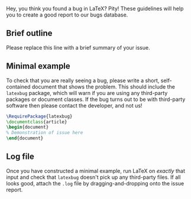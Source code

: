 Hey, you think you found a bug in LaTeX? Pity! These guidelines will help you
to create a good report to our bugs database.

## Brief outline

Please replace this line with a brief summary of your issue.

## Minimal example

To check that you are really seeing a bug, please write a short, self-contained
document that shows the problem. This should include the `latexbug` package,
which will warn if you are using any third-party packages or document classes.
If the bug turns out to be with third-party software then please contact the
developer, and not us!

```latex
\RequirePackage{latexbug}
\documentclass{article}
\begin{document}
% Demonstration of issue here
\end{document}
```
## Log file

Once you have constructed a minimal example, run LaTeX on *exactly* that input
and check that `latexbug` doesn't pick up any third-party files. If all looks
good, attach the `.log` file by dragging-and-dropping onto the issue report.